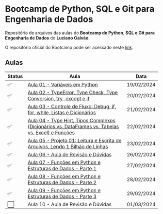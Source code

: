 # Bootcamp de Python, SQL e Git para Engenharia de Dados

Repositório de arquivos das aulas do **Bootcamp de Python, SQL e Git para Engenharia de Dados** do **Luciano Galvão**.

O repositório oficial do Bootcamp pode ser acessado neste [link](https://github.com/lvgalvao/data-engineering-roadmap/tree/main/Bootcamp%20-%20Python%20para%20dados).

## Aulas

| Status  | Aula                                                                                                                                                               | Data       |
| ------- | ------------------------------------------------------------------------------------------------------------------------------------------------------------------ | ---------- |
| ✅      | [Aula 01 - Variáveis em Python](https://github.com/kaiodt/bootcamp-data-eng/tree/main/aula_01)                                                                     | 19/02/2024 |
| ✅      | [Aula 02 - TypeError, Type Check, Type Conversion, try-except e if](https://github.com/kaiodt/bootcamp-data-eng/tree/main/aula_02)                                 | 20/02/2024 |
| ✅      | [Aula 03 - Controle de Fluxo: Debug, if, for, while, Listas e Dicionários](https://github.com/kaiodt/bootcamp-data-eng/tree/main/aula_03)                          | 21/02/2024 |
| ✅      | [Aula 04 - Type Hint, Tipos Complexos (Dicionários vs. DataFrames vs. Tabelas vs. Excel) e Funções](https://github.com/kaiodt/bootcamp-data-eng/tree/main/aula_04) | 22/02/2024 |
| ✅      | [Aula 05 - Projeto 01: Leitura e Escrita de Arquivos, Lendo 1 Bilhão de Linhas](https://github.com/kaiodt/bootcamp-data-eng/tree/main/aula_05)                     | 23/02/2024 |
| ✅      | [Aula 06 - Aula de Revisão e Dúvidas](https://github.com/kaiodt/bootcamp-data-eng/tree/main/aula_06)                                                               | 26/02/2024 |
| ✅      | [Aula 07 - Funções em Python e Estruturas de Dados - Parte 1](https://github.com/kaiodt/bootcamp-data-eng/tree/main/aula_07)                                       | 27/02/2024 |
| ✅      | [Aula 08 - Funções em Python e Estruturas de Dados - Parte 2](https://github.com/kaiodt/bootcamp-data-eng/tree/main/aula_08)                                       | 28/02/2024 |
| ✅      | [Aula 09 - Funções em Python e Estruturas de Dados - Parte 3](https://github.com/kaiodt/bootcamp-data-eng/tree/main/aula_09)                                       | 29/02/2024 |
| ⬜      | Aula 10 - Aula de Revisão e Dúvidas                                                                                                                                | 01/03/2024 |